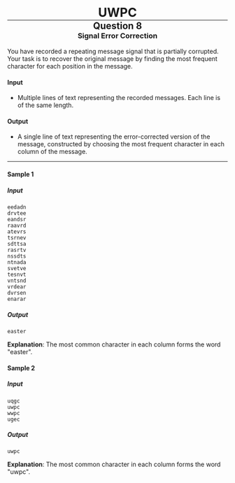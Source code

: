 <div align="center" >
    <h1 style="margin:0px"> UWPC </h1>
    <hr style="margin:0px">
    <h2 style="margin:0px"> Question 8 </h2>
    <h3 style="margin:0px"> Signal Error Correction  </h3>
</div>
<br>
You have recorded a repeating message signal that is partially corrupted. Your task is to recover the original message by finding the most frequent character for each position in the message. 

#### Input
 - Multiple lines of text representing the recorded messages. Each line is of the same length.

#### Output
 - A single line of text representing the error-corrected version of the message, constructed by choosing the most frequent character in each column of the message.

<hr>

#### Sample 1
##### Input
```
eedadn
drvtee
eandsr
raavrd
atevrs
tsrnev
sdttsa
rasrtv
nssdts
ntnada
svetve
tesnvt
vntsnd
vrdear
dvrsen
enarar
```
##### Output
```
easter
```
**Explanation**: The most common character in each column forms the word "easter".

#### Sample 2
##### Input
```
uqgc
uwpc
wwpc
ugec
```
##### Output
```
uwpc
```
**Explanation**: The most common character in each column forms the word "uwpc".